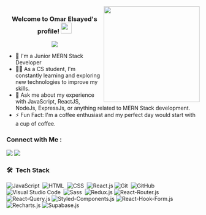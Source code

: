 
<img width="250" align="right" src="https://c.tenor.com/_DOBjnGspYAAAAAM/code-coding.gif">

<h3 align="center">
  Welcome to Omar Elsayed's profile!
  <img src="https://media.giphy.com/media/hvRJCLFzcasrR4ia7z/giphy.gif" width="28">
</h3>

<!-- Typing SVG by DenverCoder1 - https://github.com/DenverCoder1/readme-typing-svg -->
<p align="center">
  <a href="https://github.com/DenverCoder1/readme-typing-svg"><img src="https://readme-typing-svg.herokuapp.com/?lines=MERN-Stack%20Web%20Developer;Always%20Learning%20New%20Tools&font=Roboto%20Code&center=true&width=440&height=45&color=f75c7e&vCenter=true&size=22"></a>
</p> 

- 🏢 I'm a Junior MERN Stack Developer
- 👨‍💻 As a CS student, I'm constantly learning and exploring new technologies to improve my skills.
- 💬 Ask me about my experience with JavaScript, ReactJS, NodeJs, ExpressJs, or anything related to MERN Stack development.
- ⚡ Fun Fact: I'm a coffee enthusiast and my perfect day would start with a cup of coffee.


### Connect with Me :

<a href="https://www.linkedin.com/in/prog-omar-elsayed/" target="_blank"><img src="https://img.shields.io/badge/-Omar%20Elsayed-0077B5?style=for-the-badge&logo=Linkedin&logoColor=white"/></a>
<a href="https://t.me/OMARup" target="_blank"><img src="https://img.shields.io/badge/-Omar%20Elsayed-0077B5?style=for-the-badge&logo=Telegram&logoColor=white"/></a>
### 🛠 &nbsp;Tech Stack
![JavaScript](https://img.shields.io/badge/-JavaScript-05122A?style=flat&logo=javascript)&nbsp;
![HTML](https://img.shields.io/badge/-HTML-05122A?style=flat&logo=HTML5)&nbsp;
![CSS](https://img.shields.io/badge/-CSS-05122A?style=flat&logo=CSS3&logoColor=1572B6)&nbsp;
![React.js](https://img.shields.io/badge/-React-05122A?style=flat&logo=react)
![Git](https://img.shields.io/badge/-Git-05122A?style=flat&logo=git)&nbsp;
![GitHub](https://img.shields.io/badge/-GitHub-05122A?style=flat&logo=github)&nbsp;
![Visual Studio Code](https://img.shields.io/badge/-Visual%20Studio%20Code-05122A?style=flat&logo=visual-studio-code&logoColor=007ACC)&nbsp;
![Sass](https://img.shields.io/badge/-Sass-05122A?style=flat&logo=sass)&nbsp;
 ![Redux.js](https://img.shields.io/badge/-Redux-05122A?style=plastic&logo=Redux)
  ![React-Router.js](https://img.shields.io/badge/-React_Router-05122A?style=plastic&logo=react-router)
  ![React-Query.js](https://img.shields.io/badge/-React_Query-05122A?style=plastic&logo=react-query)
  ![Styled-Components.js](https://img.shields.io/badge/-Styled_Components-05122A?style=plastic&logo=styled-components)
  ![React-Hook-Form.js](https://img.shields.io/badge/-React_Hook_Form-05122A?style=plastic&logo=react-hook-form)
  ![Recharts.js](https://img.shields.io/badge/-Recharts-05122A?style=plastic&logo=recharts)
  ![Supabase.js](https://img.shields.io/badge/-Supabase-05122A?style=plastic&logo=supabase)
